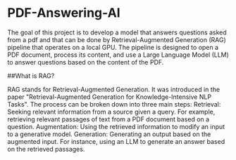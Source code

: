 # PDF-Answering-AI

The goal of this project is to develop a model that answers questions asked from a pdf and that can be done by  Retrieval-Augmented Generation (RAG) pipeline that operates on a local GPU. The pipeline is designed to open a PDF document, process its content, and use a Large Language Model (LLM) to answer questions based on the content of the PDF. 

##What is RAG?

RAG stands for Retrieval-Augmented Generation. It was introduced in the paper "Retrieval-Augmented Generation for Knowledge-Intensive NLP Tasks". The process can be broken down into three main steps:
Retrieval: Seeking relevant information from a source given a query. For example, retrieving relevant passages of text from a PDF document based on a question.
Augmentation: Using the retrieved information to modify an input to a generative model.
Generation: Generating an output based on the augmented input. For instance, using an LLM to generate an answer based on the retrieved passages.
